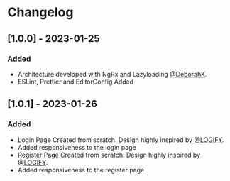 # Changelog

## [1.0.0] - 2023-01-25

### Added

-   Architecture developed with NgRx and Lazyloading [@DeborahK](https://github.com/DeborahK/Angular-NgRx-GettingStarted/tree/master/APM-Demo5).
-   ESLint, Prettier and EditorConfig Added

## [1.0.1] - 2023-01-26

### Added

-   Login Page Created from scratch. Design highly inspired by [@LOGIFY](<https://www.figma.com/file/AMVdaBTuWnaTyTufsrfHcu/LOGIFY---WEB-LOGIN-UI-KIT-(Community)-(Community)?node-id=0%3A1&t=av6KCVZi5iMrlKv6-0>).
-   Added responsiveness to the login page
-   Register Page Created from scratch. Design highly inspired by [@LOGIFY](<https://www.figma.com/file/AMVdaBTuWnaTyTufsrfHcu/LOGIFY---WEB-LOGIN-UI-KIT-(Community)-(Community)?node-id=0%3A1&t=av6KCVZi5iMrlKv6-0>).
-   Added responsiveness to the register page
